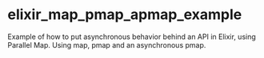# elixir_map_pmap_apmap_example
Example of how to put asynchronous behavior behind an API in Elixir, using Parallel Map. Using map, pmap and an asynchronous pmap. 
